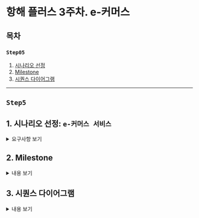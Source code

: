 # 항해 플러스 3주차. e-커머스

## 목차

### `Step05`
1. [시나리오 선정](#1-시나리오-선정-e-커머스-서비스)
2. [Milestone](#2-Milestone)
3. [시퀀스 다이어그램](#3-시퀀스-다이어그램)

---

## `Step5`
## 1. 시나리오 선정: `e-커머스 서비스`
<details>
<summary>요구사항 보기</summary>

### Description
- `e-커머스 상품 주문 서비스`를 구현해 봅니다.
- 상품 주문에 필요한 메뉴 정보들을 구성하고 조회가 가능해야 합니다.
- 사용자는 상품을 여러개 선택해 주문할 수 있고, 미리 충전한 잔액을 이용합니다.
- 상품 주문 내역을 통해 판매량이 가장 높은 상품을 추천합니다.

### Requirements
- 아래 4가지 API 를 구현합니다.
    - 잔액 충전 / 조회 API
    - 상품 조회 API
    - 주문 / 결제 API
    - 인기 판매 상품 조회 API
- 각 기능 및 제약사항에 대해 단위 테스트를 반드시 하나 이상 작성하도록 합니다.
- 다수의 인스턴스로 어플리케이션이 동작하더라도 기능에 문제가 없도록 작성하도록 합니다.
- `동시성 이슈`를 고려하여 구현합니다.
- 재고 관리에 문제 없도록 구현합니다.

### API Specs

`기본 과제`

1️⃣ `주요` 잔액 충전 / 조회 API
- 결제에 사용될 금액을 충전하는 API 를 작성합니다.
- 사용자 식별자 및 충전할 금액을 받아 잔액을 충전합니다.
- 사용자 식별자를 통해 해당 사용자의 잔액을 조회합니다.

2️⃣ `기본` 상품 조회 API
- 상품 정보(ID, 이름, 가격, 잔여수량)을 조회하는 API 를 작성합니다.
- 조회 시점의 상품별 잔여수량이 정확하면 좋습니다.

3️⃣ `주요` 주문 / 결제 API
- 사용자 식별자와 (상품 ID, 수량) 목록을 입력받아 주문하고 결제를 수행하는 API 를 작성합니다.
- 결제는 기 충전된 잔액을 기반으로 수행하며 성공할 시 잔액을 차감해야 합니다.
- 데이터 분석을 위해 결제 성공 시에 실시간으로 주문 정보를 데이터 플랫폼에 전송해야 합니다.
  - 데이터 플랫폼이 어플리케이션 `외부` 라는 가정만 지켜 작업해 주시면 됩니다.
  - 데이터 플랫폼으로의 전송 기능은 Mock API, Fake Module 등 다양한 방법으로 접근해 봅니다.

4️⃣ `기본` 상위 상품 조회 API
- 최근 3일간 가장 많이 팔린 상위 5개 상품 정보를 제공하는 API 를 작성합니다.
- 통계 정보를 다루기 위한 기술적 고민을 충분히 해보도록 합니다.

`심화 과제`

5️⃣ `심화` 장바구니 기능
- 사용자는 구매 이전에 관심 있는 상품들을 장바구니에 적재할 수 있습니다.
- 이 기능을 제공하기 위해 `장바구니에 상품 추가/삭제` API 와 `장바구니 조회` API 가 필요합니다.
- 위 두 기능을 제공하기 위해 어떤 요구사항의 비즈니스 로직을 설계해야 할지 고민해 봅니다.

`💡KEY POINT`

- 동시에 여러 주문이 들어올 경우, 유저의 보유 잔고에 대한 처리가 정확해야 합니다.
- 각 상품의 재고 관리가 정상적으로 이루어져 잘못된 주문이 발생하지 않도록 해야 합니다.

</details>

## 2. Milestone
<details>
<summary>내용 보기</summary>

### 1주차 (2024년 10월 05일 ~ 2024년 10월 11일)
- `주요 목표`: 프로젝트 시작 및 기본 API 설계
- `작업 내용`
  - Milestone 작성
  - 시퀀스 다이어그램 작성
  - ERD 작성
  - API 명세 및 MockAPI 작성

### 2주차 (2024년 10월 12일 ~ 2024년 10월 18일)
- `주요 목표`: 기능 구현
- `작업 내용`
  - 잔액 충전 / 조회 API 구현
  - 상품 조회 API / 상위 상품 조회 API 구현
  - 주문 / 결제 API 구현
  - 장바구니 기능 구현

### 3주차 (2024년 10월 19일 ~ 2024년 10월 25일)
- `주요 목표`: 기능 고도화 및 리팩토링
- `작업 내용`
  - 코드 리팩토링 및 최적화
  - 예외 처리 강화
  - 통합 테스트 작성

</details>

## 3. 시퀀스 다이어그램
<details>
<summary>내용 보기</summary>

### Ver.1주차 (2024년 10월 05일 ~ 2024년 10월 11일)
- 클라이언트, 도메인 모듈, 데이터 플랫폼을 기본 구조로 시퀀스 다이어그램을 작성 
- 추후 과제 요구사항에 맞춰 점차 고도화 예정
- Mermaid 로딩 문제로 인한 다이어그램 통합

```mermaid
sequenceDiagram
  participant 클라이언트
  participant 유저
  participant 상품
  participant 주문
  participant 결제
  participant 장바구니
  participant 데이터 플랫폼
  
  Note left of 클라이언트: 1. 잔액 조회 API
  클라이언트->>+유저: 잔액 조회 요청
  유저->>+데이터 플랫폼: 잔액 정보 조회
  데이터 플랫폼-->>-유저: 잔액 정보 반환
  유저-->>-클라이언트: 잔액 정보 응답

  Note left of 클라이언트: 2. 잔액 충전 API
  클라이언트->>+유저: 잔액 충전 요청
  유저->>+데이터 플랫폼: 잔액 업데이트 (충전)
  데이터 플랫폼-->>-유저: 잔액 업데이트 완료
  유저-->>-클라이언트: 잔액 충전 완료 응답

  Note left of 클라이언트: 3. 상품 조회 API
  클라이언트->>+상품: 상품 조회 요청
  상품->>+데이터 플랫폼: 상품 정보 조회
  데이터 플랫폼-->>-상품: 상품 정보 반환
  상품-->>-클라이언트: 상품 정보 반환

  Note left of 클라이언트: 4. 상위 상품 조회 API
  클라이언트->>+상품: 상위 상품 조회 요청
  상품->>+주문: 최근 3일간 인기 상위 상품 조회 요청
  주문->>+데이터 플랫폼: 최근 3일간 인기 상위 상품 정보 조회
  데이터 플랫폼-->>-주문: 최근 3일간 인기 상위 상품 정보 반환
  주문-->>-상품: 최근 3일간 인기 상위 상품 정보 반환
  상품->>+데이터 플랫폼: 인기 상위 상품 재고 정보 조회
  데이터 플랫폼-->>-상품: 인기 상위 상품 재고 정보 반환
  상품-->>-클라이언트: 상위 상품 정보 응답

  Note left of 클라이언트: 5. 주문 API
  클라이언트->>+주문: 주문 요청
  주문->>+상품: 주문 상품 조회 요청
  상품->>+데이터 플랫폼: 주문 상품 정보 조회
  데이터 플랫폼-->>-상품: 주문 상품 정보 반환
  상품-->>-주문: 주문 상품 정보 반환
  opt 재고가 부족한 경우
    주문-->>클라이언트: 주문 실패 응답
  end
  주문->>+상품: 상품 재고 차감 요청
  상품->>+데이터 플랫폼: 상품 재고 업데이트 (차감)
  데이터 플랫폼-->>-상품: 상품 재고 업데이트 완료
  상품-->>-주문: 상품 재고 업데이트 완료
  주문->>+데이터 플랫폼: 주문 정보 저장 (상태: 결제 대기)
  데이터 플랫폼-->>-주문: 주문 정보 저장 완료
  주문-->>-클라이언트: 주문 완료 응답

  Note left of 클라이언트: 6. 결제 API
  클라이언트->>+결제: 결제 요청
  결제->>+주문: 주문 정보 조회 요청
  주문->>+데이터 플랫폼: 주문 정보 조회
  데이터 플랫폼-->>-주문: 주문 정보 반환
  주문-->>-결제: 주문 정보 반환
  결제->>+유저: 잔액 차감 요청
  opt 잔액이 부족한 경우
    유저-->>클라이언트: 결제 실패 응답
  end
  유저->>+데이터 플랫폼: 잔액 업데이트 (차감)
  데이터 플랫폼-->>-유저: 잔액 업데이트 완료
  유저-->>-결제: 잔액 업데이트 완료
  결제->>+주문: 주문 정보 업데이트 요청
  주문->>+데이터 플랫폼: 주문 정보 업데이트 (상태: 결제 완료)
  데이터 플랫폼-->>-주문: 주문 정보 업데이트 완료
  주문-->>-결제: 주문 정보 업데이트 완료
  결제-->>-클라이언트: 결제 완료 응답

  Note left of 클라이언트: 7. 장바구니 목록 조회
  클라이언트->>+장바구니: 장바구니 목록 조회 요청
  장바구니->>+데이터 플랫폼: 장바구니 목록 정보 조회
  데이터 플랫폼-->>-장바구니: 장바구니 목록 정보 반환
  장바구니->>+상품: 장바구니 상품 조회 요청
  상품->>+데이터 플랫폼: 장바구니 상품 정보 조회
  데이터 플랫폼-->>-상품: 장바구니 상품 정보 반환
  상품-->>-장바구니: 장바구니 상품 정보 반환
  장바구니-->>-클라이언트: 장바구니 목록 정보 응답

  Note left of 클라이언트: 8. 장바구니 추가
  클라이언트->>+장바구니: 장바구니 추가 요청
  장바구니->>+상품: 추가 상품 조회 요청
  상품->>+데이터 플랫폼: 추가 상품 정보 조회
  데이터 플랫폼-->>-상품: 추가 상품 정보 반환
  상품-->>-장바구니: 추가 상품 정보 반환
  opt 재고가 부족한 경우
    장바구니-->>클라이언트: 장바구니 추가 실패 응답
  end
  장바구니->>+데이터 플랫폼: 장바구니 정보 저장 (추가)
  데이터 플랫폼-->>-장바구니: 장바구니 정보 저장 완료
  장바구니-->>-클라이언트: 장바구니 추가 완료 응답

  Note left of 클라이언트: 9. 장바구니 제거
  클라이언트->>+장바구니: 장바구니 제거 요청
  장바구니->>+데이터 플랫폼: 장바구니 정보 삭제 (제거)
  데이터 플랫폼-->>-장바구니: 장바구니 정보 삭제 완료
  장바구니-->>-클라이언트: 장바구니 제거 완료 응답
```
</details>